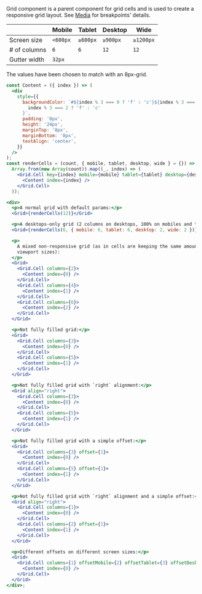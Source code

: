 Grid component is a parent component for grid cells and is used to create a responsive grid layout.
See [Media](/#/Theme?id=media) for breakpoints' details.

|              | Mobile   | Tablet   | Desktop  | Wide      |
| ------------ | -------- | -------- | -------- | --------- |
| Screen size  | `<600px` | `≥600px` | `≥900px` | `≥1200px` |
| # of columns | `6`      | `6`      | `12`     | `12`      |
| Gutter width | `32px`   |

The values have been chosen to match with an 8px-grid.

```jsx
const Content = ({ index }) => (
  <div
    style={{
      backgroundColor: `#${index % 3 === 0 ? 'f' : 'c'}${index % 3 === 1 ? 'f' : 'c'}${
        index % 3 === 2 ? 'f' : 'c'
      }`,
      padding: '8px',
      height: '24px',
      marginTop: '8px',
      marginBottom: '8px',
      textAlign: 'center',
    }}
  />
);
const renderCells = (count, { mobile, tablet, desktop, wide } = {}) =>
  Array.from(new Array(count)).map((_, index) => (
    <Grid.Cell key={index} mobile={mobile} tablet={tablet} desktop={desktop} wide={wide}>
      <Content index={index} />
    </Grid.Cell>
  ));

<div>
  <p>A normal grid with default params:</p>
  <Grid>{renderCells(12)}</Grid>

  <p>A desktops-only grid (2 columns on desktops, 100% on mobiles and tablets):</p>
  <Grid>{renderCells(6, { mobile: 6, tablet: 6, desktop: 2, wide: 2 })}</Grid>

  <p>
    A mixed non-responsive grid (as in cells are keeping the same amount of columns on different
    viewport sizes):
  </p>
  <Grid>
    <Grid.Cell columns={2}>
      <Content index={0} />
    </Grid.Cell>
    <Grid.Cell columns={4}>
      <Content index={1} />
    </Grid.Cell>
    <Grid.Cell columns={6}>
      <Content index={2} />
    </Grid.Cell>
  </Grid>

  <p>Not fully filled grid:</p>
  <Grid>
    <Grid.Cell columns={3}>
      <Content index={0} />
    </Grid.Cell>
    <Grid.Cell columns={5}>
      <Content index={1} />
    </Grid.Cell>
  </Grid>

  <p>Not fully filled grid with `right` alignment:</p>
  <Grid align="right">
    <Grid.Cell columns={3}>
      <Content index={0} />
    </Grid.Cell>
    <Grid.Cell columns={5}>
      <Content index={1} />
    </Grid.Cell>
  </Grid>

  <p>Not fully filled grid with a simple offset:</p>
  <Grid>
    <Grid.Cell columns={3} offset={1}>
      <Content index={0} />
    </Grid.Cell>
    <Grid.Cell columns={5} offset={1}>
      <Content index={1} />
    </Grid.Cell>
  </Grid>

  <p>Not fully filled grid with `right` alignment and a simple offset:</p>
  <Grid align="right">
    <Grid.Cell columns={1}>
      <Content index={0} />
    </Grid.Cell>
    <Grid.Cell columns={2} offset={1}>
      <Content index={1} />
    </Grid.Cell>
  </Grid>

  <p>Different offsets on different screen sizes:</p>
  <Grid>
    <Grid.Cell columns={1} offsetMobile={2} offsetTablet={3} offsetDesktop={11} offsetWide={8}>
      <Content index={0} />
    </Grid.Cell>
  </Grid>
</div>;
```

